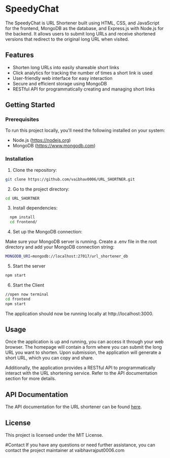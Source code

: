 # SpeedyChat

The SpeedyChat is URL Shortener built using HTML, CSS, and JavaScript for the frontend, MongoDB as the database, and Express.js with Node.js for the backend. It allows users to submit long URLs and receive shortened versions that redirect to the original long URL when visited.

## Features

- Shorten long URLs into easily shareable short links
- Click analytics for tracking the number of times a short link is used
- User-friendly web interface for easy interaction
- Secure and efficient storage using MongoDB
- RESTful API for programmatically creating and managing short links

## Getting Started

### Prerequisites

To run this project locally, you'll need the following installed on your system:

- Node.js (https://nodejs.org)
- MongoDB (https://www.mongodb.com)

### Installation

1. Clone the repository:

```bash
git clone https://github.com/vaibhav0006/URL_SHORTNER.git
```
2. Go to the project directory:

```bash
cd URL_SHORTNER
```
3. Install dependencies:

```bash
  npm install
  cd frontend/
```
4. Set up the MongoDB connection:

Make sure your MongoDB server is running.
Create a .env file in the root directory and add your MongoDB connection string:
```bash
MONGODB_URI=mongodb://localhost:27017/url_shortener_db
```
5. Start the server
```bash
npm start
```
6. Start the Client
```bash
//open now terminal
cd frontend
npm start
```
The application should now be running locally at http://localhost:3000.

## Usage
Once the application is up and running, you can access it through your web browser. The homepage will contain a form where you can submit the long URL you want to shorten. Upon submission, the application will generate a short URL, which you can copy and share.

Additionally, the application provides a RESTful API to programmatically interact with the URL shortening service. Refer to the API documentation section for more details.

## API Documentation
The API documentation for the URL shortener can be found [here](https://docs.github.com/en/rest?apiVersion=2022-11-28).

## License
This project is licensed under the MIT License.

#Contact
If you have any questions or need further assistance, you can contact the project maintainer at vaibhavrajput0006.com
